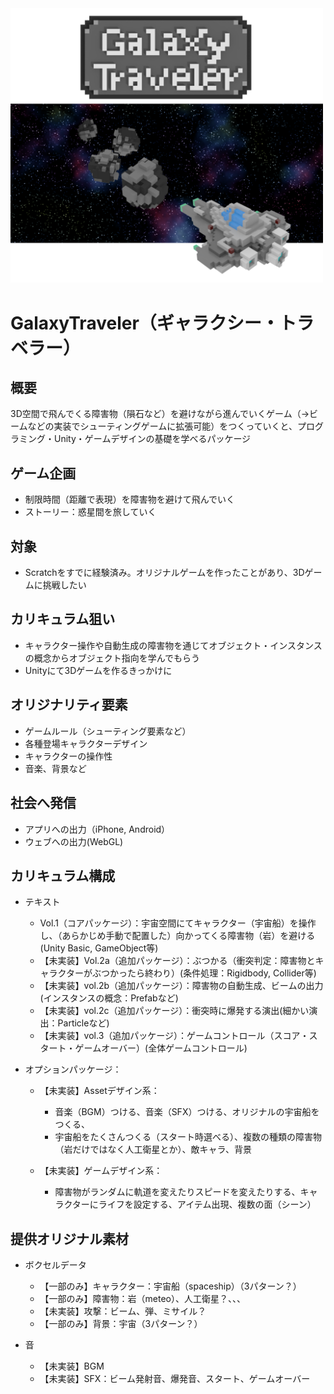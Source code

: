 <img src="https://github.com/jazzyslide/galaxy-traveler/raw/master/galaxytraveler.png" width="500">

# GalaxyTraveler（ギャラクシー・トラベラー）

## 概要	
3D空間で飛んでくる障害物（隕石など）を避けながら進んでいくゲーム（→ビームなどの実装でシューティングゲームに拡張可能）をつくっていくと、プログラミング・Unity・ゲームデザインの基礎を学べるパッケージ

## ゲーム企画
- 制限時間（距離で表現）を障害物を避けて飛んでいく
- ストーリー：惑星間を旅していく

## 対象
- Scratchをすでに経験済み。オリジナルゲームを作ったことがあり、3Dゲームに挑戦したい

## カリキュラム狙い
- キャラクター操作や自動生成の障害物を通じてオブジェクト・インスタンスの概念からオブジェクト指向を学んでもらう
- Unityにて3Dゲームを作るきっかけに

## オリジナリティ要素
- ゲームルール（シューティング要素など）
- 各種登場キャラクターデザイン
- キャラクターの操作性
- 音楽、背景など

## 社会へ発信
- アプリへの出力（iPhone, Android）
- ウェブへの出力(WebGL)

## カリキュラム構成
- テキスト
	- Vol.1（コアパッケージ）：宇宙空間にてキャラクター（宇宙船）を操作し、（あらかじめ手動で配置した）向かってくる障害物（岩）を避ける(Unity Basic, GameObject等)
	- 【未実装】Vol.2a（追加パッケージ）：ぶつかる（衝突判定：障害物とキャラクターがぶつかったら終わり）(条件処理：Rigidbody, Collider等)
	- 【未実装】vol.2b（追加パッケージ）：障害物の自動生成、ビームの出力(インスタンスの概念：Prefabなど)
	- 【未実装】vol.2c（追加パッケージ）：衝突時に爆発する演出(細かい演出：Particleなど)
	- 【未実装】vol.3（追加パッケージ）：ゲームコントロール（スコア・スタート・ゲームオーバー）(全体ゲームコントロール)

- オプションパッケージ：
	- 【未実装】Assetデザイン系：
		- 音楽（BGM）つける、音楽（SFX）つける、オリジナルの宇宙船をつくる、
		- 宇宙船をたくさんつくる（スタート時選べる）、複数の種類の障害物（岩だけではなく人工衛星とか）、敵キャラ、背景

	- 【未実装】ゲームデザイン系：
		- 障害物がランダムに軌道を変えたりスピードを変えたりする、キャラクターにライフを設定する、アイテム出現、複数の面（シーン）

## 提供オリジナル素材
- ボクセルデータ
	- 【一部のみ】キャラクター：宇宙船（spaceship）（3パターン？）
	- 【一部のみ】障害物：岩（meteo）、人工衛星？、、、
	- 【未実装】攻撃：ビーム、弾、ミサイル？
	- 【一部のみ】背景：宇宙（3パターン？）

- 音
	- 【未実装】BGM
	- 【未実装】SFX：ビーム発射音、爆発音、スタート、ゲームオーバー
